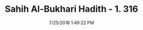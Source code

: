 ---
title        : "Sahih Al-Bukhari Hadith - 1. 316"
date         : 7/25/2018 1:49:22 PM
draft        : false
type         : "hadith"
layout       : "hadith"
BookCode     : "SHB"
VolumeNumber : "1"
HadithNumber : "316"
categories  :  ["Menses-Ihram for Hajj for the menstruating woman"]
tags  :  ["Urwa"]
---